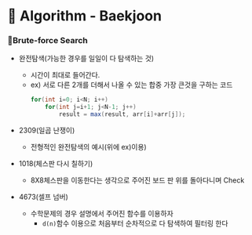 # 🧸 Algorithm - Baekjoon


### 🔎Brute-force Search
- 완전탐색(가능한 경우를 일일이 다 탐색하는 것)
  - 시간이 최대로 들어간다.
  - ex) 서로 다른 2개를 더해서 나올 수 있는 합중 가장 큰것을 구하는 코드
    ``` java
    for(int i=0; i<N; i++)
        for(int j=i+1; j<N-1; j++)
            result = max(result, arr[i]+arr[j]);
    ```
      
- 2309(일곱 난쟁이)
  - 전형적인 완전탐색의 예시(위에 ex)이용)

- 1018(체스판 다시 칠하기)
  - 8X8체스판을 이동한다는 생각으로 주어진 보드 판 위를 돌아다니며 Check

- 4673(셀프 넘버)
  - 수학문제의 경우 설명에서 주어진 함수를 이용하자
    - `d(n)`함수 이용으로 처음부터 순차적으로 다 탐색하여 필터링 한다

